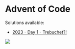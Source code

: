 # Advent of Code

Solutions available:
- [2023 - Day 1 - Trebuchet?!](https://adventofcode.com/2023/day/1)

![](https://i.imgur.com/tgo1rfJ.jpeg)
